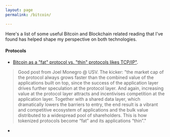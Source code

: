 ```yaml
---
layout: page
permalink: /bitcoin/

---
```



Here's a list of some useful Bitcoin and Blockchain related reading that I've found has helped shape my perspective on both technologies.

#### Protocols
- [Bitcoin as a "fat" protocol vs. "thin" protocols likes TCP/IP"](https://www.usv.com/blog/fat-protocols).
> Good post from Joel Monegro @ USV. The kicker: "the market cap of the protocol always grows faster than the combined value of the applications built on top, since the success of the application layer drives further speculation at the protocol layer. And again, increasing value at the protocol layer attracts and incentivises competition at the application layer. Together with a shared data layer, which dramatically lowers the barriers to entry, the end result is a vibrant and competitive ecosystem of applications and the bulk value distributed to a widespread pool of shareholders. This is how tokenized protocols become “fat” and its applications “thin”."
-
